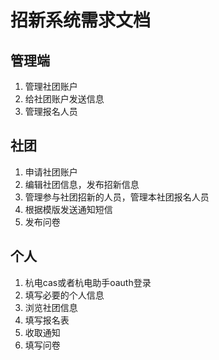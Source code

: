 # 招新系统需求文档

## 管理端
1. 管理社团账户
2. 给社团账户发送信息
3. 管理报名人员

## 社团
1. 申请社团账户
2. 编辑社团信息，发布招新信息
3. 管理参与社团招新的人员，管理本社团报名人员
4. 根据模版发送通知短信
5. 发布问卷

## 个人
1. 杭电cas或者杭电助手oauth登录
2. 填写必要的个人信息
3. 浏览社团信息
4. 填写报名表
5. 收取通知
6. 填写问卷